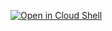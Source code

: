 [![Open in Cloud Shell](http://gstatic.com/cloudssh/images/open-btn.svg)](https://console.cloud.google.com/cloudshell/open?git_repo=https://github.com/rileykarson/terraform-provider-google.git&git_branch=cstest2&working_dir=example&image=gcr.io/graphite-cloud-shell-images/terraform&open_in_editor=main.tf&print=../motd&tutorial=./tutorial.md)

